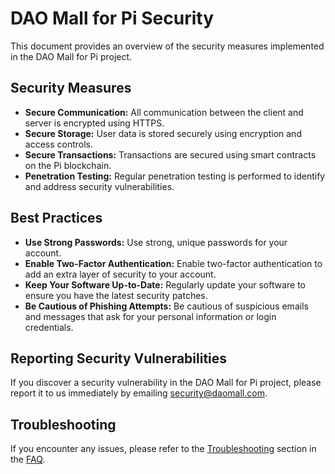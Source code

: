 # DAO Mall for Pi Security

This document provides an overview of the security measures implemented in the DAO Mall for Pi project.

## Security Measures

- **Secure Communication:** All communication between the client and server is encrypted using HTTPS.
- **Secure Storage:** User data is stored securely using encryption and access controls.
- **Secure Transactions:** Transactions are secured using smart contracts on the Pi blockchain.
- **Penetration Testing:** Regular penetration testing is performed to identify and address security vulnerabilities.

## Best Practices

- **Use Strong Passwords:** Use strong, unique passwords for your account.
- **Enable Two-Factor Authentication:** Enable two-factor authentication to add an extra layer of security to your account.
- **Keep Your Software Up-to-Date:** Regularly update your software to ensure you have the latest security patches.
- **Be Cautious of Phishing Attempts:** Be cautious of suspicious emails and messages that ask for your personal information or login credentials.

## Reporting Security Vulnerabilities

If you discover a security vulnerability in the DAO Mall for Pi project, please report it to us immediately by emailing [security@daomall.com](mailto:security@daomall.com).

## Troubleshooting

If you encounter any issues, please refer to the [Troubleshooting](#troubleshooting) section in the [FAQ](#faq).
